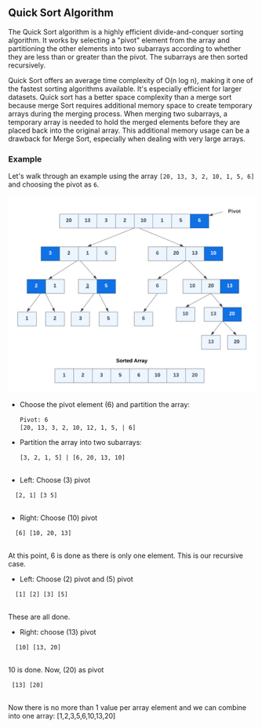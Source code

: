 

## Quick Sort Algorithm

The Quick Sort algorithm is a highly efficient divide-and-conquer sorting algorithm. It works by selecting a "pivot" element from the array and partitioning the other elements into two subarrays according to whether they are less than or greater than the pivot. The subarrays are then sorted recursively.

Quick Sort offers an average time complexity of O(n log n), making it one of the fastest sorting algorithms available. It's especially efficient for larger datasets. Quick sort has a better space complexity than a merge sort because merge Sort requires additional memory space to create temporary arrays during the merging process. When merging two subarrays, a temporary array is needed to hold the merged elements before they are placed back into the original array. This additional memory usage can be a drawback for Merge Sort, especially when dealing with very large arrays.

### Example

Let's walk through an example using the array `[20, 13, 3, 2, 10, 1, 5, 6]` and choosing the pivot as `6`.

<img src="../../assets/images/quicksort.png" width="600" />


- Choose the pivot element (6) and partition the array:

   ```plaintext
   Pivot: 6
   [20, 13, 3, 2, 10, 12, 1, 5, | 6]
   ```

- Partition the array into two subarrays:

   ```plaintext
   [3, 2, 1, 5] | [6, 20, 13, 10]
            
   ```
- Left: Choose (3) pivot

 ```plaintext
   [2, 1] [3 5] 
            
   ```

- Right: Choose (10) pivot

 ```plaintext
   [6] [10, 20, 13] 
            
   ```
 At this point, 6 is done as there is only one element. This is our recursive case.

 - Left: Choose (2) pivot and (5) pivot

 ```plaintext
   [1] [2] [3] [5]
            
 ```

 These are all done.

 - Right: choose (13) pivot

 ```plaintext
   [10] [13, 20]
            
 ```

 10 is done. Now, (20) as pivot

  ```plaintext
   [13] [20]
            
 ```

 Now there is no more than 1 value per array element and we can combine into one array: [1,2,3,5,6,10,13,20]